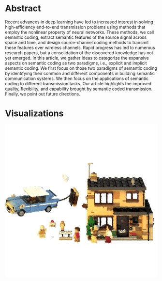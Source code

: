 # Abstract
Recent advances in deep learning have led to increased interest in solving high-efficiency end-to-end transmission problems using methods that employ the nonlinear property of neural networks. These methods, we call semantic coding, extract semantic features of the source signal across space and time, and design source-channel coding methods to transmit these features over wireless channels. Rapid progress has led to numerous research papers, but a consolidation of the discovered knowledge has not yet emerged. In this article, we gather ideas to categorize the expansive aspects on semantic coding as two paradigms, i.e., explicit and implicit semantic coding. We first focus on those two paradigms of semantic coding by identifying their common and different components in building semantic communication systems. We then focus on the applications of semantic coding to different transmission tasks. Our article highlights the improved quality, flexibility, and capability brought by semantic coded transmission. Finally, we point out future directions.
# Visualizations
![Lego_toy](0_2.gif)
